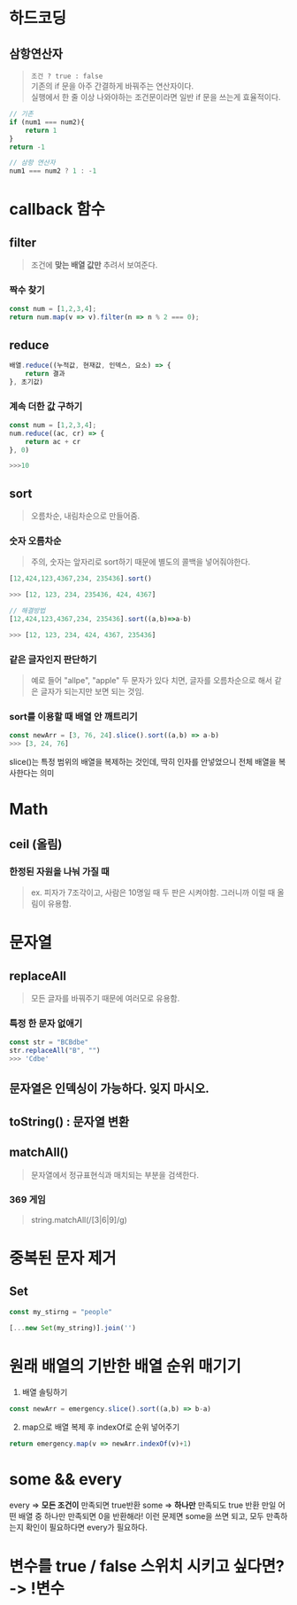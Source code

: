 # 하드코딩
## 삼항연산자
> `조건 ? true : false`
> <br> 기존의 if 문을 아주 간결하게 바꿔주는 연산자이다.
> <br> 실행에서 한 줄 이상 나와야하는 조건문이라면 일반 if 문을 쓰는게 효율적이다.
```js
// 기존
if (num1 === num2){
    return 1
}
return -1
```
```js
// 삼항 연산자
num1 === num2 ? 1 : -1
```
# callback 함수
## filter
> 조건에 **맞는 배열 값만** 추려서 보여준다.
### 짝수 찾기
```js
const num = [1,2,3,4];
return num.map(v => v).filter(n => n % 2 === 0);
```
## reduce
```js
배열.reduce((누적값, 현재값, 인덱스, 요소) => {
    return 결과
}, 초기값)
```
### 계속 더한 값 구하기
```js
const num = [1,2,3,4];
num.reduce((ac, cr) => {
    return ac + cr
}, 0)

>>>10
```
## sort
> 오름차순, 내림차순으로 만들어줌.
### 숫자 오름차순
> 주의, 숫자는 앞자리로 sort하기 때문에 별도의 콜백을 넣어줘야한다.
```js
[12,424,123,4367,234, 235436].sort()

>>> [12, 123, 234, 235436, 424, 4367]
```
```js
// 해결방법
[12,424,123,4367,234, 235436].sort((a,b)=>a-b)

>>> [12, 123, 234, 424, 4367, 235436]
```
### 같은 글자인지 판단하기
> 예로 들어 "allpe", "apple" 두 문자가 있다 치면, 글자를 오름차순으로 해서 같은 글자가 되는지만 보면 되는 것임.
### sort를 이용할 때 배열 안 깨트리기
```js
const newArr = [3, 76, 24].slice().sort((a,b) => a-b)
>>> [3, 24, 76]
```
slice()는 특정 범위의 배열을 복제하는 것인데, 딱히 인자를 안넣었으니 전체 배열을 복사한다는 의미

# Math
## ceil (올림)
### 한정된 자원을 나눠 가질 때
> ex. 피자가 7조각이고, 사람은 10명일 때 두 판은 시켜야함. 그러니까 이럴 때 올림이 유용함.

# 문자열
## replaceAll
> 모든 글자를 바꿔주기 때문에 여러모로 유용함.
### 특정 한 문자 없애기
```js
const str = "BCBdbe"
str.replaceAll("B", "")
>>> 'Cdbe'
```
## 문자열은 인덱싱이 가능하다. 잊지 마시오.

## toString() : 문자열 변환
## matchAll()
> 문자열에서 정규표현식과 매치되는 부분을 검색한다.
### 369 게임
> string.matchAll(/[3|6|9]/g)

# 중복된 문자 제거
## Set
```js
const my_stirng = "people"

[...new Set(my_string)].join('')
```
# 원래 배열의 기반한 배열 순위 매기기 
1. 배열 솔팅하기 
```js
const newArr = emergency.slice().sort((a,b) => b-a)
```
2. map으로 배열 복제 후 indexOf로 순위 넣어주기
```js
return emergency.map(v => newArr.indexOf(v)+1)
```
# some && every
every => **모든 조건이** 만족되면 true반환
some => **하나만** 만족되도 true 반환
만일 어떤 배열 중 하나만 만족되면 0을 반환해라! 이런 문제면 some을 쓰면 되고, 모두 만족하는지 확인이 필요하다면 every가 필요하다.

# 변수를 true / false 스위치 시키고 싶다면? -> !변수


```js

```
```js

```
